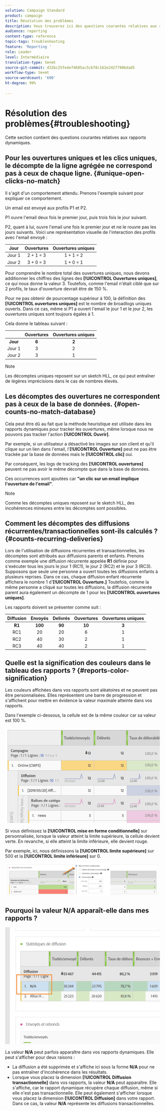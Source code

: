 ```yaml
---
solution: Campaign Standard
product: campaign
title: Résolution des problèmes
description: Vous trouverez ici des questions courantes relatives aux rapports dynamiques.
audience: reporting
content-type: reference
topic-tags: troubleshooting
feature: 'Reporting '
role: Leader
level: Intermédiaire
translation-type: tm+mt
source-git-commit: d32bc25fe4e74605ac5cb78c162e242f790bdad5
workflow-type: tm+mt
source-wordcount: '690'
ht-degree: 99%

---
```



# Résolution des problèmes{#troubleshooting}

Cette section contient des questions courantes relatives aux rapports dynamiques.

## Pour les ouvertures uniques et les clics uniques, le décompte de la ligne agrégée ne correspond pas à ceux de chaque ligne. {#unique-open-clicks-no-match}

Il s&#39;agit d&#39;un comportement attendu.
Prenons l&#39;exemple suivant pour expliquer ce comportement.

Un email est envoyé aux profils P1 et P2.

P1 ouvre l&#39;email deux fois le premier jour, puis trois fois le jour suivant.

P2, quant à lui, ouvre l&#39;email une fois le premier jour et ne le rouvre pas les jours suivants.
Voici une représentation visuelle de l&#39;interaction des profils avec l&#39;email envoyé :

<table> 
 <thead> 
  <tr> 
   <th align="center"> <strong>Jour</strong> <br /> </th> 
   <th align="center"> <strong>Ouvertures</strong><br /> </th> 
   <th align="center"> <strong>Ouvertures uniques</strong> <br /> </th> 
  </tr> 
 </thead> 
 <tbody> 
  <tr> 
   <td align="center"> Jour 1<br /> </td> 
   <td align="center"> 2 + 1 = 3<br /> </td> 
   <td align="center"> 1 + 1 = 2<br /> </td> 
  </tr> 
  <tr> 
   <td align="center"> Jour 2<br /> </td> 
   <td align="center"> 3 + 0 = 3<br /> </td> 
   <td align="center"> 1 + 0 = 1<br /> </td> 
  </tr>
 </tbody> 
</table>

Pour comprendre le nombre total des ouvertures uniques, nous devons additionner les chiffres des lignes des **[!UICONTROL Ouvertures uniques]**, ce qui nous donne la valeur 3. Toutefois, comme l&#39;email n&#39;était ciblé que sur 2 profils, le taux d&#39;ouverture devrait être de 150 %.

Pour ne pas obtenir de pourcentage supérieur à 100, la définition des **[!UICONTROL ouvertures uniques]** est le nombre de broadlogs uniques ouverts. Dans ce cas, même si P1 a ouvert l&#39;email le jour 1 et le jour 2, les ouvertures uniques sont toujours égales à 1.

Cela donne le tableau suivant :

<table> 
 <thead> 
  <tr> 
   <th align="center"> <strong></strong> <br /> </th> 
   <th align="center"> <strong>Ouvertures</strong><br /> </th> 
   <th align="center"> <strong>Ouvertures uniques</strong> <br /> </th> 
  </tr> 
 </thead> 
 <tbody> 
  <tr> 
   <td align="center"> <strong> Jour </strong><br /> </td> 
   <td align="center"> <strong> 6  </strong><br /> </td> 
   <td align="center"> <strong> 2</strong><br /> </td>
  </tr> 
  <tr>
  <tr> 
   <td align="center"> Jour 1<br /> </td> 
   <td align="center"> 3<br /> </td> 
   <td align="center"> 2<br /> </td>
  </tr> 
  <tr> 
   <td align="center"> Jour 2<br /> </td> 
   <td align="center"> 3<br /> </td> 
   <td align="center"> 1<br /> </td> 
  </tr> 
 </tbody> 
</table>

>[!NOTE]
>
>Les décomptes uniques reposent sur un sketch HLL, ce qui peut entraîner de légères imprécisions dans le cas de nombres élevés.

## Les décomptes des ouvertures ne correspondent pas à ceux de la base de données. {#open-counts-no-match-database}

Cela peut être dû au fait que la méthode heuristique est utilisée dans les rapports dynamiques pour tracker les ouvertures, même lorsque nous ne pouvons pas tracker l&#39;action **[!UICONTROL Ouvrir]**.

Par exemple, si un utilisateur a désactivé les images sur son client et qu&#39;il clique sur un lien dans l&#39;email, l&#39;**[!UICONTROL Ouverture]** peut ne pas être trackée par la base de données mais le **[!UICONTROL clic]** oui.

Par conséquent, les logs de tracking des **[!UICONTROL ouvertures]** peuvent ne pas avoir le même décompte que dans la base de données.

Ces occurrences sont ajoutées car **&quot;un clic sur un email implique l&#39;ouverture de l&#39;email&quot;**.

>[!NOTE]
>
>Comme les décomptes uniques reposent sur le sketch HLL, des incohérences mineures entre les décomptes sont possibles.

## Comment les décomptes des diffusions récurrentes/transactionnelles sont-ils calculés ?     {#counts-recurring-deliveries}

Lors de l&#39;utilisation de diffusions récurrentes et transactionnelles, les décomptes sont attribués aux diffusions parents et enfants.
Prenons comme exemple une diffusion récurrente appelée **R1** définie pour s&#39;exécuter tous les jours le jour 1 (RC1), le jour 2 (RC2) et le jour 3 (RC3).
Supposons que seule une personne a ouvert toutes les diffusions enfants à plusieurs reprises. Dans ce cas, chaque diffusion enfant récurrente affichera le nombre 1 d&#39;**[!UICONTROL Ouverture.]**
Toutefois, comme la même personne a cliqué sur toutes les diffusions, la diffusion récurrente parent aura également un décompte de 1 pour les **[!UICONTROL ouvertures uniques]**.

Les rapports doivent se présenter comme suit :

<table> 
 <thead> 
  <tr> 
   <th align="center"> <strong>Diffusion</strong> <br /> </th> 
   <th align="center"> <strong>Envoyés</strong> <br /> </th> 
   <th align="center"> <strong>Delivrés</strong> <br /> </th>
   <th align="center"> <strong>Ouvertures</strong><br /> </th> 
   <th align="center"> <strong>Ouvertures uniques</strong> <br /> </th>
  </tr> 
 </thead> 
 <tbody> 
  <tr> 
   <td align="center"> <strong>R1<br/> </td> 
   <td align="center"> <strong>100<br/> </td> 
   <td align="center"> <strong>90<br/> </td> 
   <td align="center"> <strong>10<br/> </td> 
   <td align="center"> <strong>3<br/> </td> 
  </tr> 
  <tr> 
   <td align="center"> RC1<br/> </td> 
   <td align="center"> 20<br /> </td> 
   <td align="center"> 20<br /> </td> 
   <td align="center"> 6<br /> </td> 
   <td align="center"> 1<br /> </td> 
  </tr>
    <tr> 
   <td align="center"> RC2<br /> </td> 
   <td align="center"> 40<br /> </td> 
   <td align="center"> 30<br /> </td> 
   <td align="center"> 2<br /> </td> 
   <td align="center"> 1<br /> </td> 
  </tr> 
    <tr> 
   <td align="center"> RC3<br /> </td> 
   <td align="center"> 40<br /> </td> 
   <td align="center"> 40<br /> </td> 
   <td align="center"> 2<br /> </td> 
   <td align="center"> 1<br /> </td> 
  </tr> 
 </tbody> 
</table>

## Quelle est la signification des couleurs dans le tableau des rapports ? {#reports-color-signification}

Les couleurs affichées dans vos rapports sont aléatoires et ne peuvent pas être personnalisées. Elles représentent une barre de progression et s&#39;affichent pour mettre en évidence la valeur maximale atteinte dans vos rapports.

Dans l&#39;exemple ci-dessous, la cellule est de la même couleur car sa valeur est 100 %.

![](assets/troubleshooting_1.png)

Si vous définissez la **[!UICONTROL mise en forme conditionnelle]** sur personnalisée, lorsque la valeur atteint la limite supérieure, la cellule devient verte. En revanche, si elle atteint la limite inférieure, elle devient rouge.

Par exemple, ici, nous définissons la **[!UICONTROL limite supérieure]** sur 500 et la **[!UICONTROL limite inférieure]** sur 0.

![](assets/troubleshooting_2.png)

## Pourquoi la valeur N/A apparaît-elle dans mes rapports ?

![](assets/troubleshooting_3.png)

La valeur **N/A** peut parfois apparaître dans vos rapports dynamiques. Elle peut s&#39;afficher pour deux raisons :

* La diffusion a été supprimée et s&#39;affiche ici sous la forme **N/A** pour ne pas entraîner d&#39;incohérence dans les résultats.
* Lorsque vous placez la dimension **[!UICONTROL Diffusion transactionnelle]** dans vos rapports, la valeur **N/A** peut apparaître. Elle s&#39;affiche, car le rapport dynamique récupère chaque diffusion, même si elle n&#39;est pas transactionnelle.
Elle peut également s&#39;afficher lorsque vous placez la dimension **[!UICONTROL Diffusion]** dans votre rapport. Dans ce cas, la valeur **N/A** représente les diffusions transactionnelles.
